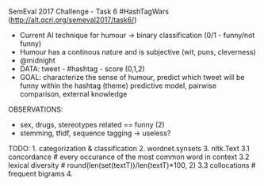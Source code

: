 SemEval 2017 Challenge - Task 6
#HashTagWars (http://alt.qcri.org/semeval2017/task6/)

 - Current AI technique for humour -> binary classification (0/1 - funny/not funny)
 - Humour has a continous nature and is subjective (wit, puns, cleverness)
 - @midnight
 - DATA: tweet - #hashtag - score (0,1,2)
 - GOAL: characterize the sense of humour, predict which tweet will be funny within the hashtag (theme)
    predictive model, pairwise comparison, external knowledge

OBSERVATIONS:
- sex, drugs, stereotypes related == funny (2)
- stemming, tfidf, sequence tagging -> useless?

TODO:
    1. categorization & classification
    2. wordnet.synsets
    3. nltk.Text
        3.1 concordance # every occurance of the most common word in context
        3.2 lexical diversity # round(len(set(textT))/len(textT)*100, 2)
        3.3 collocations # frequent bigrams
    4.



